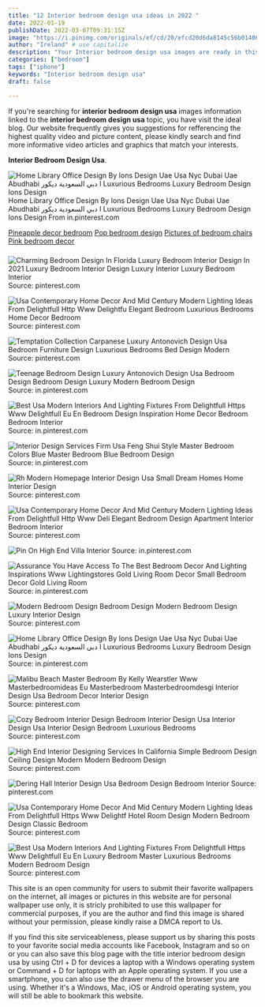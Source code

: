 ```yaml
---
title: "12 Interior bedroom design usa ideas in 2022 "
date: 2022-01-19
publishDate: 2022-03-07T09:31:15Z
image: "https://i.pinimg.com/originals/ef/cd/20/efcd20d6da8145c56b01406aee457cba.jpg"
author: "Ireland" # use capitalize
description: "Your Interior bedroom design usa images are ready in this website. Interior bedroom design usa are a topic that is being searched for and liked by netizens now. You can Download the Interior bedroom design usa files here. Get all free photos and vectors."
categories: ["bedroom"]
tags: ["iphone"]
keywords: "Interior bedroom design usa"
draft: false

---
```


If you're searching for **interior bedroom design usa** images information linked to the **interior bedroom design usa** topic, you have visit the ideal  blog.  Our website frequently  gives you  suggestions  for refferencing  the highest  quality video and picture  content, please kindly search and find more informative video articles and graphics  that match your interests.

**Interior Bedroom Design Usa**. 

![Home Library Office Design By Ions Design Uae Usa Nyc Dubai Uae Abudhabi دبي السعودية ديكور I Luxurious Bedrooms Luxury Bedroom Design Ions Design](https://i.pinimg.com/564x/8c/8b/71/8c8b7156033346ac604a8ca5a039a10e.jpg "Home Library Office Design By Ions Design Uae Usa Nyc Dubai Uae Abudhabi دبي السعودية ديكور I Luxurious Bedrooms Luxury Bedroom Design Ions Design")
Home Library Office Design By Ions Design Uae Usa Nyc Dubai Uae Abudhabi دبي السعودية ديكور I Luxurious Bedrooms Luxury Bedroom Design Ions Design From in.pinterest.com

[Pineapple decor bedroom](/pineapple-decor-bedroom/)
[Pop bedroom design](/pop-bedroom-design/)
[Pictures of bedroom chairs](/pictures-of-bedroom-chairs/)
[Pink bedroom decor](/pink-bedroom-decor/)



### 

 


![Charming Bedroom Design In Florida Luxury Bedroom Interior Design In 2021 Luxury Bedroom Interior Design Luxury Interior Luxury Bedroom Interior](https://i.pinimg.com/originals/b2/ac/48/b2ac48fdc8badebe3faa40f22ce773f9.jpg "Charming Bedroom Design In Florida Luxury Bedroom Interior Design In 2021 Luxury Bedroom Interior Design Luxury Interior Luxury Bedroom Interior")
Source: pinterest.com

 

![Usa Contemporary Home Decor And Mid Century Modern Lighting Ideas From Delightfull Http Www Delightfu Elegant Bedroom Luxurious Bedrooms Home Decor Bedroom](https://i.pinimg.com/564x/ba/fb/21/bafb219cdcb92ade66a2fdcb873571a5.jpg "Usa Contemporary Home Decor And Mid Century Modern Lighting Ideas From Delightfull Http Www Delightfu Elegant Bedroom Luxurious Bedrooms Home Decor Bedroom")
Source: pinterest.com

 

![Temptation Collection Carpanese Luxury Antonovich Design Usa Bedroom Furniture Design Luxurious Bedrooms Bed Design Modern](https://i.pinimg.com/736x/b5/8b/8b/b58b8b66893647d90bfdd8a725d1139c.jpg "Temptation Collection Carpanese Luxury Antonovich Design Usa Bedroom Furniture Design Luxurious Bedrooms Bed Design Modern")
Source: pinterest.com

 

![Teenage Bedroom Design Luxury Antonovich Design Usa Bedroom Design Bedroom Design Luxury Modern Bedroom Design](https://i.pinimg.com/originals/48/b8/f2/48b8f2dcab5d196316401fc4ff34da6f.jpg "Teenage Bedroom Design Luxury Antonovich Design Usa Bedroom Design Bedroom Design Luxury Modern Bedroom Design")
Source: in.pinterest.com

 

![Best Usa Modern Interiors And Lighting Fixtures From Delightfull Https Www Delightfull Eu En Bedroom Design Inspiration Home Decor Bedroom Bedroom Interior](https://i.pinimg.com/originals/61/b6/36/61b6364d80ef5fac5cc2bc0c123abd8b.jpg "Best Usa Modern Interiors And Lighting Fixtures From Delightfull Https Www Delightfull Eu En Bedroom Design Inspiration Home Decor Bedroom Bedroom Interior")
Source: in.pinterest.com

 

![Interior Design Services Firm Usa Feng Shui Style Master Bedroom Colors Blue Master Bedroom Blue Bedroom Design](https://i.pinimg.com/originals/cd/35/9f/cd359f4b8fea36344dd3c969f16bd375.jpg "Interior Design Services Firm Usa Feng Shui Style Master Bedroom Colors Blue Master Bedroom Blue Bedroom Design")
Source: in.pinterest.com

 

![Rh Modern Homepage Interior Design Usa Small Dream Homes Home Interior Design](https://i.pinimg.com/originals/94/6c/c1/946cc1a23c381dcd862109f6685985b3.png "Rh Modern Homepage Interior Design Usa Small Dream Homes Home Interior Design")
Source: pinterest.com

 

![Usa Contemporary Home Decor And Mid Century Modern Lighting Ideas From Delightfull Http Www Deli Elegant Bedroom Design Apartment Interior Bedroom Interior](https://i.pinimg.com/474x/17/cb/1e/17cb1ecdedadfea645cd2fa92934800f.jpg "Usa Contemporary Home Decor And Mid Century Modern Lighting Ideas From Delightfull Http Www Deli Elegant Bedroom Design Apartment Interior Bedroom Interior")
Source: pinterest.com

 

![Pin On High End Villa Interior](https://i.pinimg.com/originals/9b/1e/d2/9b1ed2dbd0555115d11cb8b116f9cad4.jpg "Pin On High End Villa Interior")
Source: in.pinterest.com

 

![Assurance You Have Access To The Best Bedroom Decor And Lighting Inspirations Www Lightingstores Gold Living Room Decor Small Bedroom Decor Gold Living Room](https://i.pinimg.com/originals/22/62/45/22624584b7aec6c71451ab5dd59835ea.jpg "Assurance You Have Access To The Best Bedroom Decor And Lighting Inspirations Www Lightingstores Gold Living Room Decor Small Bedroom Decor Gold Living Room")
Source: in.pinterest.com

 

![Modern Bedroom Design Bedroom Design Modern Bedroom Design Luxury Interior Design](https://i.pinimg.com/originals/e1/20/99/e1209927f934e25f924eebda5701bfa0.jpg "Modern Bedroom Design Bedroom Design Modern Bedroom Design Luxury Interior Design")
Source: pinterest.com

 

![Home Library Office Design By Ions Design Uae Usa Nyc Dubai Uae Abudhabi دبي السعودية ديكور I Luxurious Bedrooms Luxury Bedroom Design Ions Design](https://i.pinimg.com/564x/8c/8b/71/8c8b7156033346ac604a8ca5a039a10e.jpg "Home Library Office Design By Ions Design Uae Usa Nyc Dubai Uae Abudhabi دبي السعودية ديكور I Luxurious Bedrooms Luxury Bedroom Design Ions Design")
Source: in.pinterest.com

 

![Malibu Beach Master Bedroom By Kelly Wearstler Www Masterbedroomideas Eu Masterbedroom Masterbedroomdesgi Interior Design Usa Bedroom Decor Interior Design](https://i.pinimg.com/originals/fc/d1/0a/fcd10af965385fcaed0ac90000ddeab2.jpg "Malibu Beach Master Bedroom By Kelly Wearstler Www Masterbedroomideas Eu Masterbedroom Masterbedroomdesgi Interior Design Usa Bedroom Decor Interior Design")
Source: pinterest.com

 

![Cozy Bedroom Interior Design Bedroom Interior Design Usa Interior Design Usa Interior Design Bedroom Luxurious Bedrooms](https://i.pinimg.com/originals/75/c1/3e/75c13e49733a3a3dbf3c7951b5db46f1.jpg "Cozy Bedroom Interior Design Bedroom Interior Design Usa Interior Design Usa Interior Design Bedroom Luxurious Bedrooms")
Source: pinterest.com

 

![High End Interior Designing Services In California Simple Bedroom Design Ceiling Design Modern Modern Bedroom Design](https://i.pinimg.com/736x/e7/04/05/e70405fabab676fad487c7bf49b7f36c.jpg "High End Interior Designing Services In California Simple Bedroom Design Ceiling Design Modern Modern Bedroom Design")
Source: pinterest.com

 

![Dering Hall Interior Design Usa Bedroom Design Bedroom Interior](https://i.pinimg.com/originals/0a/e4/63/0ae4632d37fe952d3655ffefaece533d.jpg "Dering Hall Interior Design Usa Bedroom Design Bedroom Interior")
Source: pinterest.com

 

![Usa Contemporary Home Decor And Mid Century Modern Lighting Ideas From Delightfull Https Www Delightf Hotel Room Design Modern Bedroom Design Classic Bedroom](https://i.pinimg.com/originals/ca/b9/b7/cab9b71712edf0369b80f07337e30b1f.jpg "Usa Contemporary Home Decor And Mid Century Modern Lighting Ideas From Delightfull Https Www Delightf Hotel Room Design Modern Bedroom Design Classic Bedroom")
Source: pinterest.com

 

![Best Usa Modern Interiors And Lighting Fixtures From Delightfull Https Www Delightfull Eu En Luxury Bedroom Master Luxurious Bedrooms Modern Bedroom Design](https://i.pinimg.com/originals/ef/cd/20/efcd20d6da8145c56b01406aee457cba.jpg "Best Usa Modern Interiors And Lighting Fixtures From Delightfull Https Www Delightfull Eu En Luxury Bedroom Master Luxurious Bedrooms Modern Bedroom Design")
Source: pinterest.com

 

This site is an open community for users to submit their favorite wallpapers on the internet, all images or pictures in this website are for personal wallpaper use only, it is stricly prohibited to use this wallpaper for commercial purposes, if you are the author and find this image is shared without your permission, please kindly raise a DMCA report to Us.

If you find this site serviceableness, please support us by sharing this posts to your favorite social media accounts like Facebook, Instagram and so on or you can also save this blog page with the title interior bedroom design usa by using Ctrl + D for devices a laptop with a Windows operating system or Command + D for laptops with an Apple operating system. If you use a smartphone, you can also use the drawer menu of the browser you are using. Whether it's a Windows, Mac, iOS or Android operating system, you will still be able to bookmark this website.
